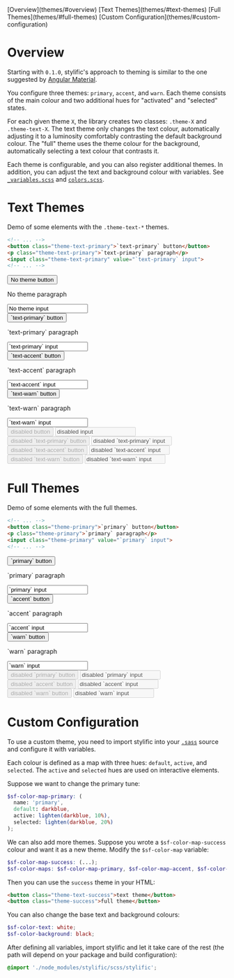 <!-- TOC -->
<div class="sf-collapse doc-toc theme-text-accent">
  <label class="active theme-accent"></label>
  <div class="sf-collapse-body">
    [Overview](themes/#overview)
    [Text Themes](themes/#text-themes)
    [Full Themes](themes/#full-themes)
    [Custom Configuration](themes/#custom-configuration)
  </div>
</div>

# Overview

Starting with `0.1.0`, stylific's approach to theming is similar to the one
suggested by [Angular
Material](https://material.angularjs.org/latest/#/layout/container).

You configure three themes: `primary`, `accent`, and `warn`. Each theme consists
of the main colour and two additional hues for "activated" and "selected"
states.

For each given theme `X`, the library creates two classes: `.theme-X` and
`.theme-text-X`. The text theme only changes the text colour, automatically
adjusting it to a luminosity comfortably contrasting the default background
colour. The "full" theme uses the theme colour for the background, automatically
selecting a text colour that contrasts it.

Each theme is configurable, and you can also register additional themes. In
addition, you can adjust the text and background colour with variables. See
[`_variables.scss`](https://github.com/Mitranim/stylific/tree/master/scss/_variables.scss)
and
[`colors.scss`](https://github.com/Mitranim/stylific/tree/master/scss/colors.scss).

# Text Themes

Demo of some elements with the `.theme-text-*` themes.

```html
<!-- ... -->
<button class="theme-text-primary">`text-primary` button</button>
<p class="theme-text-primary">`text-primary` paragraph</p>
<input class="theme-text-primary" value="`text-primary` input">
<!-- ... -->
```

<div class="doc-demo block space-out">
  <div class="layout-space-between layout-cross-center">
    <button>No theme button</button>
    <p>No theme paragraph</p>
    <input value="No theme input">
  </div>
  <div class="layout-space-between layout-cross-center">
    <button class="theme-text-primary">`text-primary` button</button>
    <p class="theme-text-primary">`text-primary` paragraph</p>
    <input class="theme-text-primary" value="`text-primary` input">
  </div>
  <div class="layout-space-between layout-cross-center">
    <button class="theme-text-accent">`text-accent` button</button>
    <p class="theme-text-accent">`text-accent` paragraph</p>
    <input class="theme-text-accent" value="`text-accent` input">
  </div>
  <div class="layout-space-between layout-cross-center">
    <button class="theme-text-warn">`text-warn` button</button>
    <p class="theme-text-warn">`text-warn` paragraph</p>
    <input class="theme-text-warn" value="`text-warn` input">
  </div>
  <div class="layout-space-between layout-cross-center">
    <button disabled>disabled button</button>
    <input disabled value="disabled input">
  </div>
  <div class="layout-space-between layout-cross-center">
    <button disabled class="theme-text-primary">disabled `text-primary` button</button>
    <input disabled class="theme-text-primary" value="disabled `text-primary` input">
  </div>
  <div class="layout-space-between layout-cross-center">
    <button disabled class="theme-text-accent">disabled `text-accent` button</button>
    <input disabled class="theme-text-accent" value="disabled `text-accent` input">
  </div>
  <div class="layout-space-between layout-cross-center">
    <button disabled class="theme-text-warn">disabled `text-warn` button</button>
    <input disabled class="theme-text-warn" value="disabled `text-warn` input">
  </div>
</div>

# Full Themes

Demo of some elements with the full themes.

```html
<!-- ... -->
<button class="theme-primary">`primary` button</button>
<p class="theme-primary">`primary` paragraph</p>
<input class="theme-primary" value="`primary` input">
<!-- ... -->
```

<div class="doc-demo block space-out">
  <div class="layout-space-between layout-cross-center">
    <button class="theme-primary">`primary` button</button>
    <p class="theme-primary">`primary` paragraph</p>
    <input class="theme-primary" value="`primary` input">
  </div>
  <div class="layout-space-between layout-cross-center">
    <button class="theme-accent">`accent` button</button>
    <p class="theme-accent">`accent` paragraph</p>
    <input class="theme-accent" value="`accent` input">
  </div>
  <div class="layout-space-between layout-cross-center">
    <button class="theme-warn">`warn` button</button>
    <p class="theme-warn">`warn` paragraph</p>
    <input class="theme-warn" value="`warn` input">
  </div>
  <div class="layout-space-between layout-cross-center">
    <button disabled class="theme-primary">disabled `primary` button</button>
    <input disabled class="theme-primary" value="disabled `primary` input">
  </div>
  <div class="layout-space-between layout-cross-center">
    <button disabled class="theme-accent">disabled `accent` button</button>
    <input disabled class="theme-accent" value="disabled `accent` input">
  </div>
  <div class="layout-space-between layout-cross-center">
    <button disabled class="theme-warn">disabled `warn` button</button>
    <input disabled class="theme-warn" value="disabled `warn` input">
  </div>
</div>

# Custom Configuration

To use a custom theme, you need to import stylific into your
[`.sass`](http://sass-lang.com) source and configure it with variables.

Each colour is defined as a map with three hues: `default`, `active`, and
`selected`. The `active` and `selected` hues are used on interactive elements.

Suppose we want to change the primary tune:

```scss
$sf-color-map-primary: (
  name: 'primary',
  default: darkblue,
  active: lighten(darkblue, 10%),
  selected: lighten(darkblue, 20%)
);
```

We can also add more themes. Suppose you wrote a `$sf-color-map-success` colour
and want it as a new theme. Modify the `$sf-color-map` variable:

```scss
$sf-color-map-success: (...);
$sf-color-maps: $sf-color-map-primary, $sf-color-map-accent, $sf-color-map-warn, $sf-color-map-success;
```

Then you can use the `success` theme in your HTML:

```html
<button class="theme-text-success">text theme</button>
<button class="theme-success">full theme</button>
```

You can also change the base text and background colours:

```scss
$sf-color-text: white;
$sf-color-background: black;
```

After defining all variables, import stylific and let it take care of the rest
(the path will depend on your package and build configuration):

```scss
@import './node_modules/stylific/scss/stylific';
```
